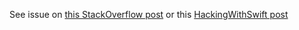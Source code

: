 See issue on [this StackOverflow post](https://stackoverflow.com/questions/76666713/mcnearbyservicebrowser-fails-to-connect-after-resetting-services/76682258#76682258) or this [HackingWithSwift post](https://www.hackingwithswift.com/forums/swift/mcnearbyservicebrowser-fails-to-connect-after-resetting-services/22939/22947)

